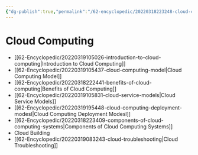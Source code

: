 ```yaml
---
{"dg-publish":true,"permalink":"/62-encyclopedic/20220318223248-cloud-computing/","dgHomeLink":true,"dgPassFrontmatter":false}
---
```



# Cloud Computing

- [[62-Encyclopedic/20220319105026-introduction-to-cloud-computing|Introduction to Cloud Computing]]
- [[62-Encyclopedic/20220319105437-cloud-computing-model|Cloud Computing Model]]
- [[62-Encyclopedic/20220318222441-benefits-of-cloud-computing|Benefits of Cloud Computing]]
- [[62-Encyclopedic/20220319105831-cloud-service-models|Cloud Service Models]]
- [[62-Encyclopedic/20220319195448-cloud-computing-deployment-modesl|Cloud Computing Deployment Modesl]]
- [[62-Encyclopedic/20220318223409-components-of-cloud-computing-systems|Components of Cloud Computing Systems]]
- Cloud Building
- [[62-Encyclopedic/20220319083243-cloud-troubleshooting|Cloud Troubleshooting]]
